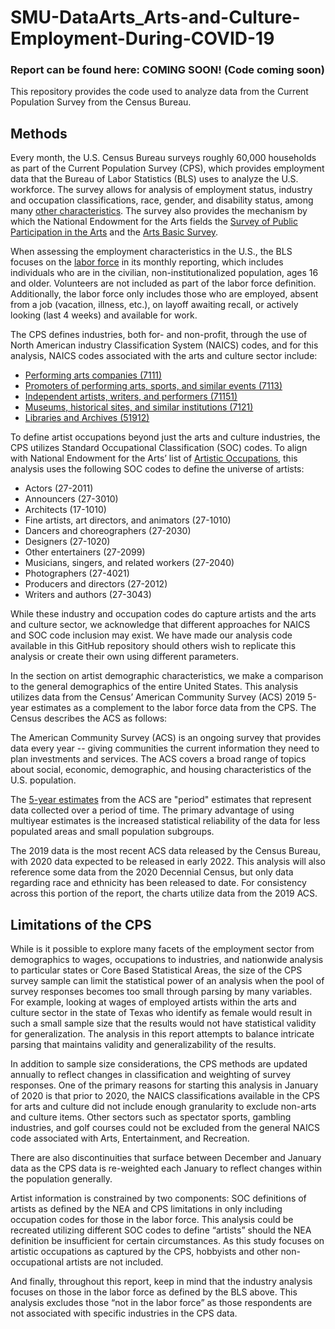 # SMU-DataArts_Arts-and-Culture-Employment-During-COVID-19

### Report can be found here: COMING SOON! (Code coming soon)

This repository provides the code used to analyze data from the Current Population Survey from the Census Bureau.


## Methods

Every month, the U.S. Census Bureau surveys roughly 60,000 households as part of the Current Population Survey (CPS), which provides employment data that the Bureau of Labor Statistics (BLS) uses to analyze the U.S. workforce. The survey allows for analysis of employment status, industry and occupation classifications, race, gender, and disability status, among many [other characteristics](https://www2.census.gov/programs-surveys/cps/datasets/2021/basic/2021_Basic_CPS_Public_Use_Record_Layout_plus_IO_Code_list.txt). The survey also provides the mechanism by which the National Endowment for the Arts fields the [Survey of Public Participation in the Arts](https://www.icpsr.umich.edu/web/NADAC/studies/37138) and the [Arts Basic Survey](https://www.icpsr.umich.edu/web/NADAC/studies/37972).
 
When assessing the employment characteristics in the U.S., the BLS focuses on the [labor force](https://www.bls.gov/cps/definitions.htm#lfconcepts) in its monthly reporting, which includes individuals who are in the civilian, non-institutionalized population, ages 16 and older.  Volunteers are not included as part of the labor force definition. Additionally, the labor force only includes those who are employed, absent from a job (vacation, illness, etc.), on layoff awaiting recall, or actively looking (last 4 weeks) and available for work. 

The CPS defines industries, both for- and non-profit, through the use of North American industry Classification System (NAICS) codes, and for this analysis, NAICS codes associated with the arts and culture sector include:

* [Performing arts companies (7111)](https://www.naics.com/naics-code-description/?code=7111)
* [Promoters of performing arts, sports, and similar events (7113)](https://www.naics.com/naics-code-description/?code=7113)
* [Independent artists, writers, and performers (71151)](https://www.naics.com/naics-code-description/?code=711510)
* [Museums, historical sites, and similar institutions (7121)](https://www.naics.com/naics-code-description/?code=7121)
* [Libraries and Archives (51912)](https://www.naics.com/naics-code-description/?code=519120)

To define artist occupations beyond just the arts and culture industries, the CPS utilizes Standard Occupational Classification (SOC) codes. To align with National Endowment for the Arts’ list of [Artistic Occupations](https://www.arts.gov/impact/research/arts-data-profile-series/adp-1/artists-occupations), this analysis uses the following SOC codes to define the universe of artists:

* Actors (27-2011)
* Announcers (27-3010)
* Architects (17-1010)
* Fine artists, art directors, and animators (27-1010)
* Dancers and choreographers (27-2030)
* Designers (27-1020)
* Other entertainers (27-2099)
* Musicians, singers, and related workers (27-2040)
* Photographers (27-4021)
* Producers and directors (27-2012)
* Writers and authors (27-3043)

While these industry and occupation codes do capture artists and the arts and culture sector, we acknowledge that different approaches for NAICS and SOC code inclusion may exist. We have made our analysis code available in this GitHub repository should others wish to replicate this analysis or create their own using different parameters.

In the section on artist demographic characteristics, we make a comparison to the general demographics of the entire United States. This analysis utilizes data from the Census’ American Community Survey (ACS) 2019 5-year estimates as a complement to the labor force data from the CPS. The Census describes the ACS as follows:

The American Community Survey (ACS) is an ongoing survey that provides data every year -- giving communities the current information they need to plan investments and services. The ACS covers a broad range of topics about social, economic, demographic, and housing characteristics of the U.S. population.

The [5-year estimates](https://www.census.gov/data/developers/data-sets/acs-5year.html) from the ACS are "period" estimates that represent data collected over a period of time. The primary advantage of using multiyear estimates is the increased statistical reliability of the data for less populated areas and small population subgroups. 

The 2019 data is the most recent ACS data released by the Census Bureau, with 2020 data expected to be released in early 2022. This analysis will also reference some data from the 2020 Decennial Census, but only data regarding race and ethnicity has been released to date. For consistency across this portion of the report, the charts utilize data from the 2019 ACS.


## Limitations of the CPS

While is it possible to explore many facets of the employment sector from demographics to wages, occupations to industries, and nationwide analysis to particular states or Core Based Statistical Areas, the size of the CPS survey sample can limit the statistical power of an analysis when the pool of survey responses becomes too small through parsing by many variables.  For example, looking at wages of employed artists within the arts and culture sector in the state of Texas who identify as female would result in such a small sample size that the results would not have statistical validity for generalization. The analysis in this report attempts to balance intricate parsing that maintains validity and generalizability of the results.

In addition to sample size considerations, the CPS methods are updated annually to reflect changes in classification and weighting of survey responses. One of the primary reasons for starting this analysis in January of 2020 is that prior to 2020, the NAICS classifications available in the CPS for arts and culture did not include enough granularity to exclude non-arts and culture items. Other sectors such as spectator sports, gambling industries, and golf courses could not be excluded from the general NAICS code associated with Arts, Entertainment, and Recreation. 

There are also discontinuities that surface between December and January data as the CPS data is re-weighted each January to reflect changes within the population generally. 

Artist information is constrained by two components: SOC definitions of artists as defined by the NEA and CPS limitations in only including occupation codes for those in the labor force. This analysis could be recreated utilizing different SOC codes to define “artists” should the NEA definition be insufficient for certain circumstances. As this study focuses on artistic occupations as captured by the CPS, hobbyists and other non-occupational artists are not included.

And finally, throughout this report, keep in mind that the industry analysis focuses on those in the labor force as defined by the BLS above. This analysis excludes those “not in the labor force” as those respondents are not associated with specific industries in the CPS data.
